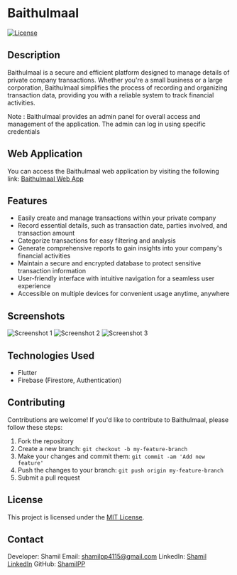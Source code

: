# Baithulmaal

[![License](https://img.shields.io/badge/license-MIT-blue.svg)](https://opensource.org/licenses/MIT)

## Description

Baithulmaal is a secure and efficient platform designed to manage details of private company transactions. Whether you're a small business or a large corporation, Baithulmaal simplifies the process of recording and organizing transaction data, providing you with a reliable system to track financial activities.

Note : Baithulmaal provides an admin panel for overall access and management of the application. The admin can log in using specific credentials

## Web Application

You can access the Baithulmaal web application by visiting the following link: [Baithulmaal Web App](https://sio22.web.app/)

## Features

- Easily create and manage transactions within your private company
- Record essential details, such as transaction date, parties involved, and transaction amount
- Categorize transactions for easy filtering and analysis
- Generate comprehensive reports to gain insights into your company's financial activities
- Maintain a secure and encrypted database to protect sensitive transaction information
- User-friendly interface with intuitive navigation for a seamless user experience
- Accessible on multiple devices for convenient usage anytime, anywhere

## Screenshots

![Screenshot 1](/screenshots/screenshot1.png)
![Screenshot 2](/screenshots/screenshot2.png)
![Screenshot 3](/screenshots/screenshot3.png)

## Technologies Used

- Flutter
- Firebase (Firestore, Authentication)

## Contributing

Contributions are welcome! If you'd like to contribute to Baithulmaal, please follow these steps:

1. Fork the repository
2. Create a new branch: `git checkout -b my-feature-branch`
3. Make your changes and commit them: `git commit -am 'Add new feature'`
4. Push the changes to your branch: `git push origin my-feature-branch`
5. Submit a pull request

## License

This project is licensed under the [MIT License](https://opensource.org/licenses/MIT).

## Contact

Developer: Shamil
Email: shamilpp4115@gmail.com
LinkedIn: [Shamil LinkedIn](https://www.linkedin.com/in/shamil-pp-02802723b)
GitHub: [ShamilPP](https://github.com/ShamilPP)
